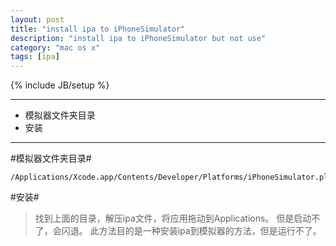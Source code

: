 ```yaml
---
layout: post
title: "install ipa to iPhoneSimulator"
description: "install ipa to iPhoneSimulator but not use"
category: "mac os x"
tags: [ipa]
---
```

{% include JB/setup %}

---

*	模拟器文件夹目录
*	安装

---

#模拟器文件夹目录#

	/Applications/Xcode.app/Contents/Developer/Platforms/iPhoneSimulator.platform/Developer/SDKs/iPhoneSimulator4.3.sdk/Applications

#安装#

>找到上面的目录，解压ipa文件，将应用拖动到Applications。
>但是启动不了，会闪退。
>此方法目的是一种安装ipa到模拟器的方法，但是运行不了。
